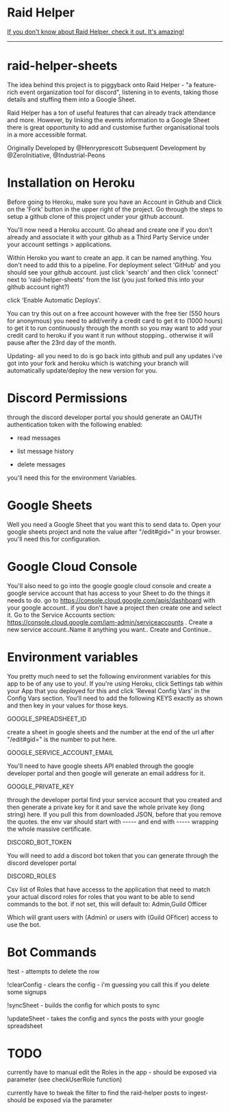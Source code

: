 # Raid Helper

[If you don't know about Raid Helper, check it out.  It's amazing!](https://raid-helper.com/index)

-----

# raid-helper-sheets

The idea behind this project is to piggyback onto Raid Helper - "a feature-rich event organization tool for discord", listening in to events, taking those details and stuffing them into a Google Sheet.

Raid Helper has a ton  of useful features that can already track attendance and more.  However, by linking the events information to a Google Sheet there is great opportunity to add and customise further organisational tools in a more accessible format.

Originally Developed by @Henryprescott
Subsequent Development by @ZeroInitiative, @Industrial-Peons


# Installation on Heroku

Before going to Heroku, make sure you have an Account in Github and Click on the 'Fork' button in the upper right of the project.  Go through the steps to setup a github clone of this project under your github account.

You'll now need a Heroku account.  Go ahead and create one if you don't already and associate it with your github as a Third Party Service under your account settings > applications.

Within Heroko you want to create an app.  it can be named anything.  You don't need to add this to a pipeline. For deployment select 'GitHub' and you should see your github account. just click 'search' and then click 'connect' next to 'raid-helper-sheets' from the list (you just forked this into your github account right?)

click 'Enable Automatic Deploys'.

You can try this out on a free account however with the free tier (550 hours for anonymous) you need to add/verify a credit card to get it to (1000 hours) to get it to run continuously through the month so you may want to add your credit card to heroku if you want it run without stopping.. otherwise it will pause after the 23rd day of the month.

Updating- all you need to do is go back into github and pull any updates i've got into your fork and heroku which is watching your branch will automatically update/deploy the new version for you.

# Discord Permissions

through the discord developer portal you should generate an OAUTH authentication token with the following enabled:

* read messages

* list message history

* delete messages

you'll need this for the environment Variables.

# Google Sheets

Well you need a Google Sheet that you want this to send data to.  Open your google sheets project and note the value after  "/edit#gid=" in your browser. you'll need this for configuration.

# Google Cloud Console

You'll also need to go into the google google cloud console and create a google service account that has access to your Sheet to do the things it needs to do.  go to https://console.cloud.google.com/apis/dashboard with your google account.. if you don't have a project then create one and select it.  Go to the Service Accounts section: https://console.cloud.google.com/iam-admin/serviceaccounts .  Create a new service account..Name it anything you want.. Create and Continue.. 

# Environment variables
You pretty much need to set the following environment variables for this app to be of any use to you!.  If you're using Heroku, click Settings tab within your App that you deployed for this and click 'Reveal Config Vars' in the Config Vars section.  You'll need to add the following KEYS exactly as shown and then key in your values for those keys.

GOOGLE_SPREADSHEET_ID

create a sheet in google sheets and the number at the end of the url after "/edit#gid=" is the number to put here.

GOOGLE_SERVICE_ACCOUNT_EMAIL

You'll need to have google sheets API enabled through the google developer portal and then google will generate an email address for it.

GOOGLE_PRIVATE_KEY

through the developer portal find your service account that you created and then generate a private key for it and save the whole private key (long string) here.  If you pull this from downloaded JSON, before that you remove the quotes. the env var should start with  ----- and end with -----   wrapping the whole massive certificate.

DISCORD_BOT_TOKEN

You will need to add a discord bot token that you can generate through the discord developer portal

DISCORD_ROLES

Csv list of Roles that have accesss to the application that need to match your actual discord roles for roles that you want to be able to send commands to the bot.  if not set, this will default to:   Admin,Guild Officer

Which will grant users with (Admin) or users with (Guild OFficer) access to use the bot.


# Bot Commands

!test - attempts to delete the row

!clearConfig - clears the config - i'm guessing you call this if you delete some signups

!syncSheet - builds the config for which posts to sync

!updateSheet - takes the config and syncs the posts with your google spreadsheet

# TODO

currently have to manual edit the Roles in the app - should be exposed via parameter (see checkUserRole function)

currently have to tweak the filter to find the raid-helper posts to ingest- should be exposed via the parameter


